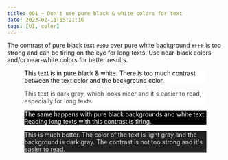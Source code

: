 ```yaml
---
title: 001 — Don't use pure black & white colors for text
date: 2023-02-11T15:21:16
tags: [UI, color]
---
```


The contrast of pure black text `#000` over pure white background `#FFF` is too
strong and can be tiring on the eye for long texts. Use near-black colors and/or
near-white colors for better results.

<!-- more -->

<figure style="color: black; background: white;">
  <p>This text is in pure black & white. There is too much contrast between the text color and the background color.</p>
</figure>

<figure style="color: #444; background: white;">
  <p>This text is dark gray, which looks nicer and it's easier to read, especially for long texts.</p>
</figure>

<figure style="color: white; background: black;">
  <p>The same happens with pure black backgrounds and white text. Reading long texts with this contrast is tiring.</p>
</figure>

<figure style="color: #ddd; background: #222;">
  <p>This is much better. The color of the text is light gray and the background is dark gray. The contrast is not too strong and it's easier to read.</p>
</figure>
